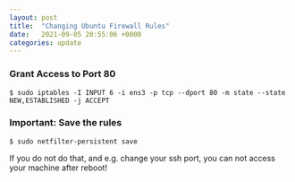 ```yaml
---
layout: post
title:  "Changing Ubuntu Firewall Rules"
date:   2021-09-05 20:55:06 +0000
categories: update
---
```


### Grant Access to Port 80 
```
$ sudo iptables -I INPUT 6 -i ens3 -p tcp --dport 80 -m state --state NEW,ESTABLISHED -j ACCEPT
```

### Important: Save the rules
```
$ sudo netfilter-persistent save
```
If you do not do that, and e.g. change your ssh port, you can not access your machine after reboot!